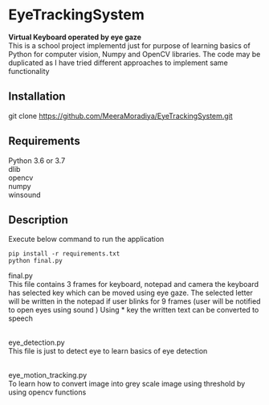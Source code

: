 # EyeTrackingSystem

**Virtual Keyboard operated by eye gaze**<br>
This is a school project implementd just for purpose of learning basics of Python for computer vision, Numpy and OpenCV libraries. The code may be duplicated as I have tried different approaches to implement same functionality

## Installation

git clone https://github.com/MeeraMoradiya/EyeTrackingSystem.git

## Requirements
Python 3.6 or 3.7<br>
dlib<br>
opencv<br>
numpy<br>
winsound<br>

## Description

Execute below command to run the application<br>
~~~
pip install -r requirements.txt
python final.py
~~~

final.py<br>
This file contains 3 frames for keyboard, notepad and camera the keyboard has selected key which can be moved using eye gaze. The selected letter will be written in the notepad if user blinks for 9 frames (user will be notified to open eyes using sound ) Using * key the written text can be converted to speech

<br>eye_detection.py</br>
This file is just to detect eye to learn basics of eye detection

<br>eye_motion_tracking.py</br>
To learn how to convert image into grey scale image using threshold by using opencv functions

 

